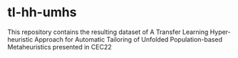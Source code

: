 # tl-hh-umhs
This repository contains the resulting dataset of A Transfer Learning Hyper-heuristic Approach for Automatic Tailoring of Unfolded Population-based Metaheuristics presented in CEC22
